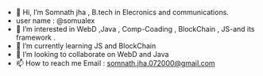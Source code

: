 - 👋 Hi, I’m Somnath jha , B.tech in Elecronics and communications.
-  user name : @somualex
- 👀 I’m interested in WebD ,Java , Comp-Coading , BlockChain , JS-and its framework .
- 🌱 I’m currently learning JS and BlockChain
- 💞️ I’m looking to collaborate on WebD and Java
- 📫 How to reach me Email : somnath.jha.072000@gmail.com

<!---
somualex/somualex is a ✨ special ✨ repository because its `README.md` (this file) appears on your GitHub profile.
You can click the Preview link to take a look at your changes.
--->
